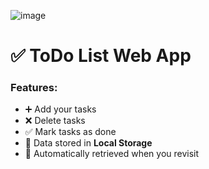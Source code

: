 ![image](https://github.com/user-attachments/assets/97604956-f5c1-4285-976e-a148dfa76e15)

# ✅ ToDo List Web App

### Features:
- ➕ Add your tasks
- ❌ Delete tasks
- ✅ Mark tasks as done
- 💾 Data stored in **Local Storage**
- 🔁 Automatically retrieved when you revisit
